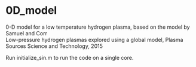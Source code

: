 # 0D_model
0-D model for a low temperature hydrogen plasma, based on the model by Samuel and Corr  
Low-pressure hydrogen plasmas explored using a global model, Plasma Sources Science and Technology, 2015  

Run initialize_sin.m to run the code on a single core.
